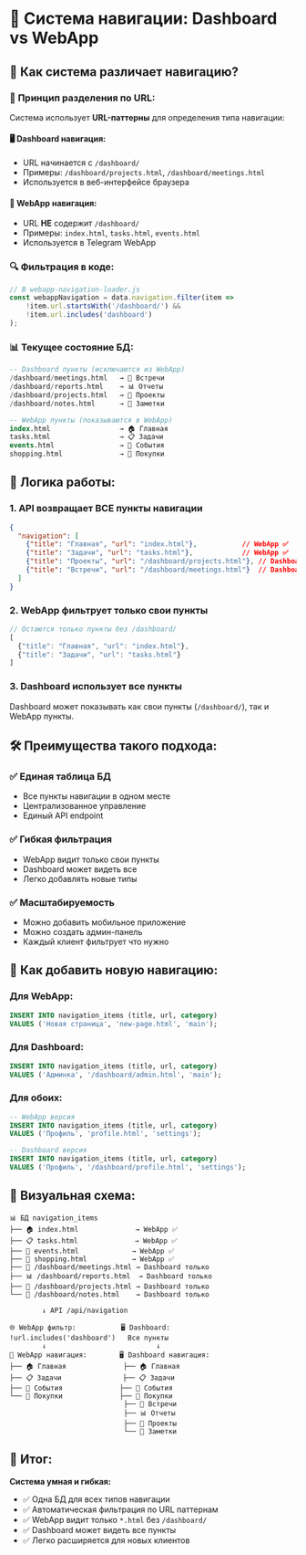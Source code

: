 # 🧭 Система навигации: Dashboard vs WebApp

## 🤔 Как система различает навигацию?

### 📍 **Принцип разделения по URL:**

Система использует **URL-паттерны** для определения типа навигации:

#### 🖥️ **Dashboard навигация:**
- URL начинается с `/dashboard/`
- Примеры: `/dashboard/projects.html`, `/dashboard/meetings.html`
- Используется в веб-интерфейсе браузера

#### 📱 **WebApp навигация:**
- URL **НЕ** содержит `/dashboard/`
- Примеры: `index.html`, `tasks.html`, `events.html`
- Используется в Telegram WebApp

### 🔍 **Фильтрация в коде:**

```javascript
// В webapp-navigation-loader.js
const webappNavigation = data.navigation.filter(item => 
    !item.url.startsWith('/dashboard/') && 
    !item.url.includes('dashboard')
);
```

### 📊 **Текущее состояние БД:**

```sql
-- Dashboard пункты (исключаются из WebApp)
/dashboard/meetings.html   → 📅 Встречи
/dashboard/reports.html    → 📊 Отчеты  
/dashboard/projects.html   → 📁 Проекты
/dashboard/notes.html      → 📝 Заметки

-- WebApp пункты (показываются в WebApp)
index.html                 → 🏠 Главная
tasks.html                 → 📋 Задачи
events.html                → 📅 События
shopping.html              → 🛒 Покупки
```

## 🎯 **Логика работы:**

### 1. **API возвращает ВСЕ пункты навигации**
```json
{
  "navigation": [
    {"title": "Главная", "url": "index.html"},           // WebApp ✅
    {"title": "Задачи", "url": "tasks.html"},            // WebApp ✅
    {"title": "Проекты", "url": "/dashboard/projects.html"}, // Dashboard ❌
    {"title": "Встречи", "url": "/dashboard/meetings.html"}  // Dashboard ❌
  ]
}
```

### 2. **WebApp фильтрует только свои пункты**
```javascript
// Остаются только пункты без /dashboard/
[
  {"title": "Главная", "url": "index.html"},
  {"title": "Задачи", "url": "tasks.html"}
]
```

### 3. **Dashboard использует все пункты**
Dashboard может показывать как свои пункты (`/dashboard/`), так и WebApp пункты.

## 🛠️ **Преимущества такого подхода:**

### ✅ **Единая таблица БД**
- Все пункты навигации в одном месте
- Централизованное управление
- Единый API endpoint

### ✅ **Гибкая фильтрация**
- WebApp видит только свои пункты
- Dashboard может видеть все
- Легко добавлять новые типы

### ✅ **Масштабируемость**
- Можно добавить мобильное приложение
- Можно создать админ-панель
- Каждый клиент фильтрует что нужно

## 🔧 **Как добавить новую навигацию:**

### Для WebApp:
```sql
INSERT INTO navigation_items (title, url, category) 
VALUES ('Новая страница', 'new-page.html', 'main');
```

### Для Dashboard:
```sql
INSERT INTO navigation_items (title, url, category) 
VALUES ('Админка', '/dashboard/admin.html', 'main');
```

### Для обоих:
```sql
-- WebApp версия
INSERT INTO navigation_items (title, url, category) 
VALUES ('Профиль', 'profile.html', 'settings');

-- Dashboard версия  
INSERT INTO navigation_items (title, url, category) 
VALUES ('Профиль', '/dashboard/profile.html', 'settings');
```

## 🎨 **Визуальная схема:**

```
📊 БД navigation_items
├── 🏠 index.html              → WebApp ✅
├── 📋 tasks.html              → WebApp ✅  
├── 📅 events.html             → WebApp ✅
├── 🛒 shopping.html           → WebApp ✅
├── 📅 /dashboard/meetings.html → Dashboard только
├── 📊 /dashboard/reports.html  → Dashboard только
├── 📁 /dashboard/projects.html → Dashboard только
└── 📝 /dashboard/notes.html    → Dashboard только

        ↓ API /api/navigation
        
🌐 WebApp фильтр:           🖥️ Dashboard:
!url.includes('dashboard')   Все пункты
        ↓                           ↓
📱 WebApp навигация:        🖥️ Dashboard навигация:
├── 🏠 Главная              ├── 🏠 Главная  
├── 📋 Задачи               ├── 📋 Задачи
├── 📅 События              ├── 📅 События
└── 🛒 Покупки              ├── 🛒 Покупки
                            ├── 📅 Встречи
                            ├── 📊 Отчеты
                            ├── 📁 Проекты
                            └── 📝 Заметки
```

## 🚀 **Итог:**

**Система умная и гибкая:**
- ✅ Одна БД для всех типов навигации
- ✅ Автоматическая фильтрация по URL паттернам  
- ✅ WebApp видит только `*.html` без `/dashboard/`
- ✅ Dashboard может видеть все пункты
- ✅ Легко расширяется для новых клиентов